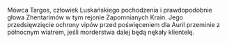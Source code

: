  Mówca Targos, człowiek Luskańskiego pochodzenia i prawdopodobnie głowa Zhentarimów w tym rejonie Zapomnianych Krain. Jego przedsięwzięcie ochrony vipów przed poświęceniem dla Auril przeminie z północnym wiatrem, jeśli morderstwa dalej będą nękały klientelę.